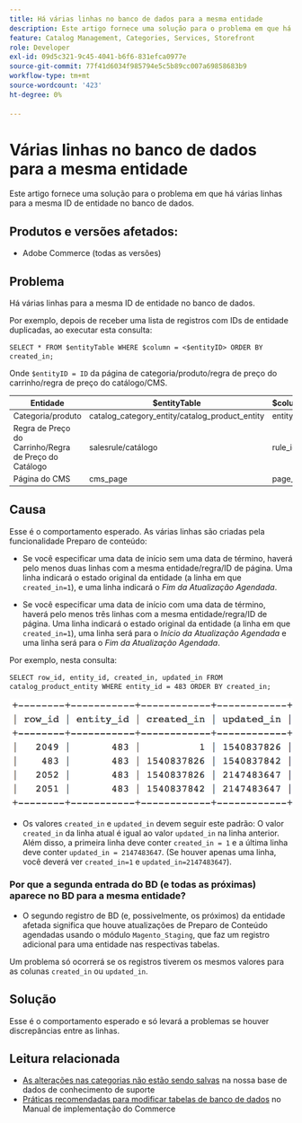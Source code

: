 ```yaml
---
title: Há várias linhas no banco de dados para a mesma entidade
description: Este artigo fornece uma solução para o problema em que há várias linhas para a mesma ID de entidade no banco de dados.
feature: Catalog Management, Categories, Services, Storefront
role: Developer
exl-id: 09d5c321-9c45-4041-b6f6-831efca0977e
source-git-commit: 77f41d6034f985794e5c5b89cc007a69858683b9
workflow-type: tm+mt
source-wordcount: '423'
ht-degree: 0%

---
```


# Várias linhas no banco de dados para a mesma entidade

Este artigo fornece uma solução para o problema em que há várias linhas para a mesma ID de entidade no banco de dados.

## Produtos e versões afetados:

* Adobe Commerce (todas as versões)

## Problema

Há várias linhas para a mesma ID de entidade no banco de dados.

Por exemplo, depois de receber uma lista de registros com IDs de entidade duplicadas, ao executar esta consulta:

```
SELECT * FROM $entityTable WHERE $column = <$entityID> ORDER BY created_in;
```

Onde `$entityID = ID` da página de categoria/produto/regra de preço do carrinho/regra de preço do catálogo/CMS.

| Entidade | $entityTable | $coluna |
|------------------|-----------------------------------|------------------|
| Categoria/produto | catalog_category_entity/catalog_product_entity | entity_id |
| Regra de Preço do Carrinho/Regra de Preço do Catálogo | salesrule/catálogo | rule_id |
| Página do CMS | cms_page | page_id |

## Causa

Esse é o comportamento esperado. As várias linhas são criadas pela funcionalidade Preparo de conteúdo:

* Se você especificar uma data de início sem uma data de término, haverá pelo menos duas linhas com a mesma entidade/regra/ID de página. Uma linha indicará o estado original da entidade (a linha em que `created_in=1`), e uma linha indicará o *Fim da Atualização Agendada*.

* Se você especificar uma data de início com uma data de término, haverá pelo menos três linhas com a mesma entidade/regra/ID de página. Uma linha indicará o estado original da entidade (a linha em que `created_in=1`), uma linha será para o *Início da Atualização Agendada* e uma linha será para o *Fim da Atualização Agendada*.

Por exemplo, nesta consulta:

```
SELECT row_id, entity_id, created_in, updated_in FROM catalog_product_entity WHERE entity_id = 483 ORDER BY created_in;
```

![várias_linhas_no_banco_de_dados.png](assets/multiple_rows_in_database.png)

* Os valores `created_in` e `updated_in` devem seguir este padrão: O valor `created_in` da linha atual é igual ao valor `updated_in` na linha anterior. Além disso, a primeira linha deve conter `created_in = 1` e a última linha deve conter `updated_in = 2147483647`. (Se houver apenas uma linha, você deverá ver `created_in=1` e `updated_in=2147483647`).

### Por que a segunda entrada do BD (e todas as próximas) aparece no BD para a mesma entidade?

* O segundo registro de BD (e, possivelmente, os próximos) da entidade afetada significa que houve atualizações de Preparo de Conteúdo agendadas usando o módulo `Magento_Staging`, que faz um registro adicional para uma entidade nas respectivas tabelas.

Um problema só ocorrerá se os registros tiverem os mesmos valores para as colunas `created_in` ou `updated_in`.

## Solução

Esse é o comportamento esperado e só levará a problemas se houver discrepâncias entre as linhas.

## Leitura relacionada

* [As alterações nas categorias não estão sendo salvas](https://experienceleague.adobe.com/docs/commerce-knowledge-base/kb/troubleshooting/miscellaneous/changes-to-categories-are-not-being-saved.html?lang=pt-BR) na nossa base de dados de conhecimento de suporte
* [Práticas recomendadas para modificar tabelas de banco de dados](https://experienceleague.adobe.com/pt-br/docs/commerce-operations/implementation-playbook/best-practices/development/modifying-core-and-third-party-tables#why-adobe-recommends-avoiding-modifications) no Manual de implementação do Commerce
